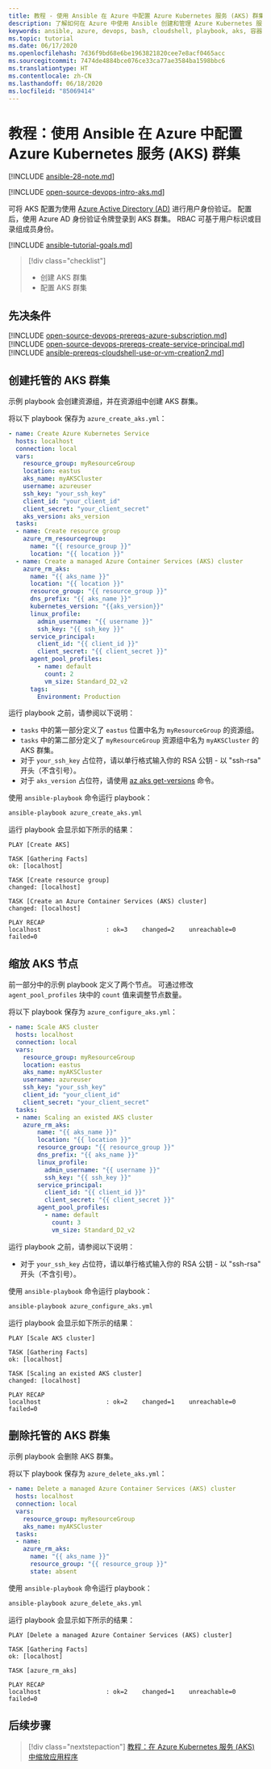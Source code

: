 ```yaml
---
title: 教程 - 使用 Ansible 在 Azure 中配置 Azure Kubernetes 服务 (AKS) 群集
description: 了解如何在 Azure 中使用 Ansible 创建和管理 Azure Kubernetes 服务群集
keywords: ansible, azure, devops, bash, cloudshell, playbook, aks, 容器, aks, Kubernetes
ms.topic: tutorial
ms.date: 06/17/2020
ms.openlocfilehash: 7d36f9bd68e6be1963821820cee7e8acf0465acc
ms.sourcegitcommit: 7474de4884bce076ce33ca77ae3584ba1598bbc6
ms.translationtype: HT
ms.contentlocale: zh-CN
ms.lasthandoff: 06/18/2020
ms.locfileid: "85069414"
---
```

# <a name="tutorial-configure-azure-kubernetes-service-aks-clusters-in-azure-using-ansible"></a>教程：使用 Ansible 在 Azure 中配置 Azure Kubernetes 服务 (AKS) 群集

[!INCLUDE [ansible-28-note.md](includes/ansible-28-note.md)]

[!INCLUDE [open-source-devops-intro-aks.md](../includes/open-source-devops-intro-aks.md)]

可将 AKS 配置为使用 [Azure Active Directory (AD)](/azure/active-directory/) 进行用户身份验证。 配置后，使用 Azure AD 身份验证令牌登录到 AKS 群集。 RBAC 可基于用户标识或目录组成员身份。

[!INCLUDE [ansible-tutorial-goals.md](includes/ansible-tutorial-goals.md)]

> [!div class="checklist"]
>
> * 创建 AKS 群集
> * 配置 AKS 群集

## <a name="prerequisites"></a>先决条件

[!INCLUDE [open-source-devops-prereqs-azure-subscription.md](../includes/open-source-devops-prereqs-azure-subscription.md)]
[!INCLUDE [open-source-devops-prereqs-create-service-principal.md](../includes/open-source-devops-prereqs-create-service-principal.md)]
[!INCLUDE [ansible-prereqs-cloudshell-use-or-vm-creation2.md](includes/ansible-prereqs-cloudshell-use-or-vm-creation2.md)]

## <a name="create-a-managed-aks-cluster"></a>创建托管的 AKS 群集

示例 playbook 会创建资源组，并在资源组中创建 AKS 群集。

将以下 playbook 保存为 `azure_create_aks.yml`：

```yml
- name: Create Azure Kubernetes Service
  hosts: localhost
  connection: local
  vars:
    resource_group: myResourceGroup
    location: eastus
    aks_name: myAKSCluster
    username: azureuser
    ssh_key: "your_ssh_key"
    client_id: "your_client_id"
    client_secret: "your_client_secret"
    aks_version: aks_version
  tasks:
  - name: Create resource group
    azure_rm_resourcegroup:
      name: "{{ resource_group }}"
      location: "{{ location }}"
  - name: Create a managed Azure Container Services (AKS) cluster
    azure_rm_aks:
      name: "{{ aks_name }}"
      location: "{{ location }}"
      resource_group: "{{ resource_group }}"
      dns_prefix: "{{ aks_name }}"
      kubernetes_version: "{{aks_version}}"
      linux_profile:
        admin_username: "{{ username }}"
        ssh_key: "{{ ssh_key }}"
      service_principal:
        client_id: "{{ client_id }}"
        client_secret: "{{ client_secret }}"
      agent_pool_profiles:
        - name: default
          count: 2
          vm_size: Standard_D2_v2
      tags:
        Environment: Production
```

运行 playbook 之前，请参阅以下说明：

- `tasks` 中的第一部分定义了 `eastus` 位置中名为 `myResourceGroup` 的资源组。
- `tasks` 中的第二部分定义了 `myResourceGroup` 资源组中名为 `myAKSCluster` 的 AKS 群集。
- 对于 `your_ssh_key` 占位符，请以单行格式输入你的 RSA 公钥 - 以 "ssh-rsa" 开头（不含引号）。
- 对于 `aks_version` 占位符，请使用 [az aks get-versions](/cli/azure/aks?view=azure-cli-latest#az-aks-get-versions) 命令。

使用 `ansible-playbook` 命令运行 playbook：

```bash
ansible-playbook azure_create_aks.yml
```

运行 playbook 会显示如下所示的结果：

```Output
PLAY [Create AKS] 

TASK [Gathering Facts] 
ok: [localhost]

TASK [Create resource group] 
changed: [localhost]

TASK [Create an Azure Container Services (AKS) cluster] 
changed: [localhost]

PLAY RECAP 
localhost                  : ok=3    changed=2    unreachable=0    failed=0
```

## <a name="scale-aks-nodes"></a>缩放 AKS 节点

前一部分中的示例 playbook 定义了两个节点。 可通过修改 `agent_pool_profiles` 块中的 `count` 值来调整节点数量。

将以下 playbook 保存为 `azure_configure_aks.yml`：

```yml
- name: Scale AKS cluster
  hosts: localhost
  connection: local
  vars:
    resource_group: myResourceGroup
    location: eastus
    aks_name: myAKSCluster
    username: azureuser
    ssh_key: "your_ssh_key"
    client_id: "your_client_id"
    client_secret: "your_client_secret"
  tasks:
  - name: Scaling an existed AKS cluster
    azure_rm_aks:
        name: "{{ aks_name }}"
        location: "{{ location }}"
        resource_group: "{{ resource_group }}"
        dns_prefix: "{{ aks_name }}"
        linux_profile:
          admin_username: "{{ username }}"
          ssh_key: "{{ ssh_key }}"
        service_principal:
          client_id: "{{ client_id }}"
          client_secret: "{{ client_secret }}"
        agent_pool_profiles:
          - name: default
            count: 3
            vm_size: Standard_D2_v2
```

运行 playbook 之前，请参阅以下说明：

- 对于 `your_ssh_key` 占位符，请以单行格式输入你的 RSA 公钥 - 以 "ssh-rsa" 开头（不含引号）。

使用 `ansible-playbook` 命令运行 playbook：

```bash
ansible-playbook azure_configure_aks.yml
```

运行 playbook 会显示如下所示的结果：

```Output
PLAY [Scale AKS cluster] 

TASK [Gathering Facts] 
ok: [localhost]

TASK [Scaling an existed AKS cluster] 
changed: [localhost]

PLAY RECAP 
localhost                  : ok=2    changed=1    unreachable=0    failed=0
```

## <a name="delete-a-managed-aks-cluster"></a>删除托管的 AKS 群集

示例 playbook 会删除 AKS 群集。

将以下 playbook 保存为 `azure_delete_aks.yml`：


```yml
- name: Delete a managed Azure Container Services (AKS) cluster
  hosts: localhost
  connection: local
  vars:
    resource_group: myResourceGroup
    aks_name: myAKSCluster
  tasks:
  - name:
    azure_rm_aks:
      name: "{{ aks_name }}"
      resource_group: "{{ resource_group }}"
      state: absent
  ```

使用 `ansible-playbook` 命令运行 playbook：

```bash
ansible-playbook azure_delete_aks.yml
```

运行 playbook 会显示如下所示的结果：

```Output
PLAY [Delete a managed Azure Container Services (AKS) cluster] 

TASK [Gathering Facts] 
ok: [localhost]

TASK [azure_rm_aks] 

PLAY RECAP 
localhost                  : ok=2    changed=1    unreachable=0    failed=0
```

## <a name="next-steps"></a>后续步骤

> [!div class="nextstepaction"]
> [教程：在 Azure Kubernetes 服务 (AKS) 中缩放应用程序](/azure/aks/tutorial-kubernetes-scale)